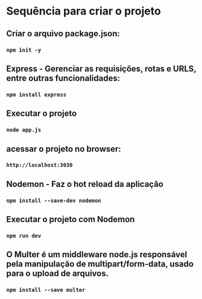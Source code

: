 # Sequência para criar o projeto

## Criar o arquivo package.json:
### `npm init -y`

## Express - Gerenciar as requisições, rotas e URLS, entre outras funcionalidades:
### `npm install express`

## Executar o projeto
### `node app.js`

## acessar o projeto no browser:
### `http://localhost:3030`

## Nodemon - Faz o hot reload da aplicação
### `npm install --save-dev nodemon`

## Executar o projeto com Nodemon
### `npm run dev`

## O Multer é um middleware node.js responsável pela manipulação de multipart/form-data, usado para o upload de arquivos.
### `npm install --save multer`   